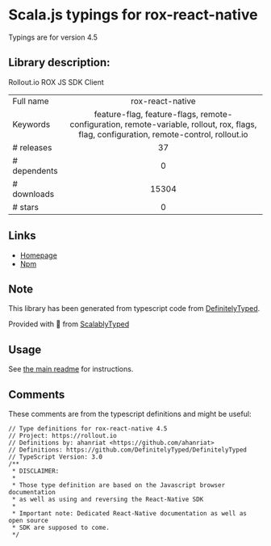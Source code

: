 
# Scala.js typings for rox-react-native

Typings are for version 4.5

## Library description:
Rollout.io ROX JS SDK Client

|                    |                 |
| ------------------ | :-------------: |
| Full name          | rox-react-native |
| Keywords           | feature-flag, feature-flags, remote-configuration, remote-variable, rollout, rox, flags, flag, configuration, remote-control, rollout.io |
| # releases         | 37 |
| # dependents       | 0 |
| # downloads        | 15304 |
| # stars            | 0 |

## Links
- [Homepage](https://rollout.io/)
- [Npm](https://www.npmjs.com/package/rox-react-native)
    


## Note
This library has been generated from typescript code from [DefinitelyTyped](https://definitelytyped.org).

Provided with :purple_heart: from [ScalablyTyped](https://github.com/oyvindberg/ScalablyTyped)

## Usage
See [the main readme](../../readme.md) for instructions.

## Comments

These comments are from the typescript definitions and might be useful:
```
// Type definitions for rox-react-native 4.5
// Project: https://rollout.io
// Definitions by: ahanriat <https://github.com/ahanriat>
// Definitions: https://github.com/DefinitelyTyped/DefinitelyTyped
// TypeScript Version: 3.0
/**
 * DISCLAIMER:
 *
 * Those type definition are based on the Javascript browser documentation
 * as well as using and reversing the React-Native SDK
 *
 * Important note: Dedicated React-Native documentation as well as open source
 * SDK are supposed to come.
 */


```

